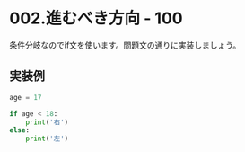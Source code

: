 # 002.進むべき方向 - 100

条件分岐なのでif文を使います。問題文の通りに実装しましょう。

## 実装例

```python
age = 17

if age < 18:
    print('右')
else:
    print('左')
```

